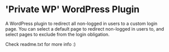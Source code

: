 'Private WP' WordPress Plugin
========================

A WordPress plugin to redirect all non-logged in users to a custom login page.
You can select a default page to redirect non-logged in users to, and select pages to exclude from the login obligation.

Check readme.txt for more info :)